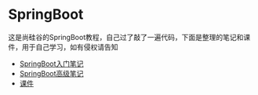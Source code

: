 # SpringBoot
这是尚硅谷的SpringBoot教程，自己过了敲了一遍代码，下面是整理的笔记和课件，用于自己学习，如有侵权请告知

- [SpringBoot入门笔记](/SpringBoot入门教程.md)
- [SpringBoot高级笔记](/SpringBoot高级教程.md)
- [课件](/supporting/SpringBoot课件.pdf)

